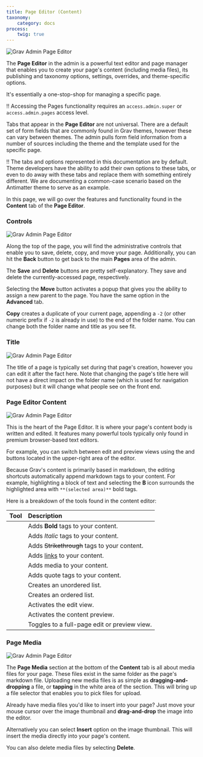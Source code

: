```yaml
---
title: Page Editor (Content)
taxonomy:
    category: docs
process:
    twig: true
---
```


![Grav Admin Page Editor](page_editor.png)

The **Page Editor** in the admin is a powerful text editor and page manager that enables you to create your page's content (including media files), its publishing and taxonomy options, settings, overrides, and theme-specific options.

It's essentially a one-stop-shop for managing a specific page.

!! Accessing the Pages functionality requires an `access.admin.super` or `access.admin.pages` access level.

Tabs that appear in the **Page Editor** are not universal. There are a default set of form fields that are commonly found in Grav themes, however these can vary between themes. The admin pulls form field information from a number of sources including the theme and the template used for the specific page.

!! The tabs and options represented in this documentation are by default. Theme developers have the ability to add their own options to these tabs, or even to do away with these tabs and replace them with something entirely different. We are documenting a common-case scenario based on the Antimatter theme to serve as an example.

In this page, we will go over the features and functionality found in the **Content** tab of the **Page Editor**.

### Controls

![Grav Admin Page Editor](page_editor_1.png)

Along the top of the page, you will find the administrative controls that enable you to save, delete, copy, and move your page. Additionally, you can hit the **Back** button to get back to the main **Pages** area of the admin.

The **Save** and **Delete** buttons are pretty self-explanatory. They save and delete the currently-accessed page, respectively.

Selecting the **Move** button activates a popup that gives you the ability to assign a new parent to the page. You have the same option in the **Advanced** tab.

**Copy** creates a duplicate of your current page, appending a `-2` (or other numeric prefix if `-2` is already in use) to the end of the folder name. You can change both the folder name and title as you see fit.

### Title

![Grav Admin Page Editor](page_editor_2.png)

The title of a page is typically set during that page's creation, however you can edit it after the fact here. Note that changing the page's title here will not have a direct impact on the folder name (which is used for navigation purposes) but it will change what people see on the front end.

### Page Editor Content

![Grav Admin Page Editor](page_editor_3.png)

This is the heart of the Page Editor. It is where your page's content body is written and edited. It features many powerful tools typically only found in premium browser-based text editors.

For example, you can switch between edit and preview views using the <i class="fa fa-code"></i> and <i class="fa fa-eye"></i> buttons located in the upper-right area of the editor.

Because Grav's content is primarily based in markdown, the editing shortcuts automatically append markdown tags to your content. For example, highlighting a block of text and selecting the **B** icon surrounds the highlighted area with `**(selected area)**` bold tags.

Here is a breakdown of the tools found in the content editor:

| Tool                                      | Description                                       |
| :-----                                    | :-----                                            |
| <i class="fa fa-fw fa-bold"></i>          | Adds **Bold** tags to your content.               |
| <i class="fa fa-fw fa-italic"></i>        | Adds *Italic* tags to your content.               |
| <i class="fa fa-fw fa-strikethrough"></i> | Adds ~~Strikethrough~~ tags to your content.      |
| <i class="fa fa-fw fa-link"></i>          | Adds [links](http://getgrav.org) to your content. |
| <i class="fa fa-fw fa-picture-o"></i>     | Adds media to your content.                       |
| <i class="fa fa-fw fa-quote-right"></i>   | Adds quote tags to your content.                  |
| <i class="fa fa-fw fa-list-ul"></i>       | Creates an unordered list.                        |
| <i class="fa fa-fw fa-list-ol"></i>       | Creates an ordered list.                           |
| <i class="fa fa-fw fa-code"></i>          | Activates the edit view.                          |
| <i class="fa fa-fw fa-eye"></i>           | Activates the content preview.                    |
| <i class="fa fa-fw fa-expand"></i>        | Toggles to a full-page edit or preview view.      |

### Page Media

![Grav Admin Page Editor](page_editor_4.png)

The **Page Media** section at the bottom of the **Content** tab is all about media files for your page. These files exist in the same folder as the page's markdown file. Uploading new media files is as simple as **dragging-and-dropping** a file, or **tapping** in the white area of the section. This will bring up a file selector that enables you to pick files for upload.

Already have media files you'd like to insert into your page? Just move your mouse cursor over the image thumbnail and **drag-and-drop** the image into the editor.

Alternatively you can select **Insert** option on the image thumbnail. This will insert the media directly into your page's content.

You can also delete media files by selecting **Delete**.
